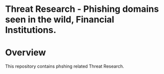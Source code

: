 # Threat Research - Phishing domains seen in the wild, Financial Institutions.

Overview
=========
This repository contains phshing related Threat Research. 


